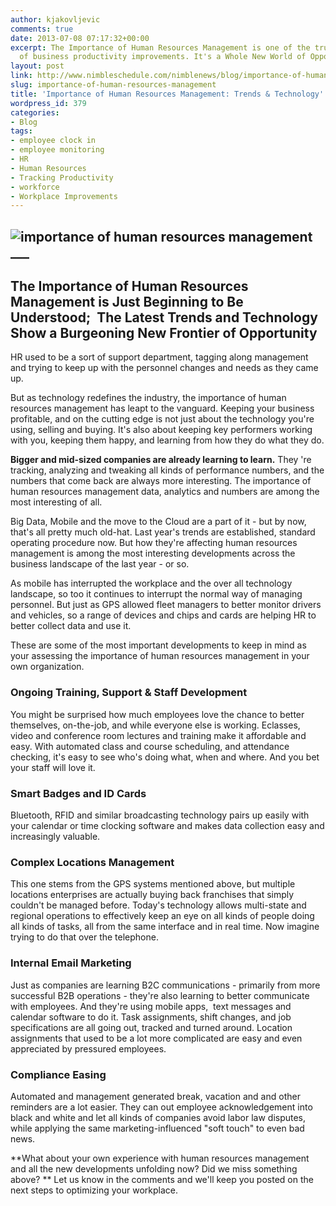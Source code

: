 ```yaml
---
author: kjakovljevic
comments: true
date: 2013-07-08 07:17:32+00:00
excerpt: The Importance of Human Resources Management is one of the true frontiers
  of business productivity improvements. It's a Whole New World of Opportunity.
layout: post
link: http://www.nimbleschedule.com/nimblenews/blog/importance-of-human-resources-management/
slug: importance-of-human-resources-management
title: 'Importance of Human Resources Management: Trends & Technology'
wordpress_id: 379
categories:
- Blog
tags:
- employee clock in
- employee monitoring
- HR
- Human Resources
- Tracking Productivity
- workforce
- Workplace Improvements
---
```


## ![importance of human resources management](http://www.nimbleschedule.com/wp-content/uploads/2013/07/importance-of-human-resources-management-trends-and-technology.jpg)___




## The Importance of Human Resources Management is Just Beginning to Be Understood;  The Latest Trends and Technology Show a Burgeoning New Frontier of Opportunity


HR used to be a sort of support department, tagging along management and trying to keep up with the personnel changes and needs as they came up.

But as technology redefines the industry, the importance of human resources management has leapt to the vanguard. Keeping your business profitable, and on the cutting edge is not just about the technology you're using, selling and buying. It's also about keeping key performers working with you, keeping them happy, and learning from how they do what they do.

**Bigger and mid-sized companies are already learning to learn.** They 're tracking, analyzing and tweaking all kinds of performance numbers, and the numbers that come back are always more interesting. The importance of human resources management data, analytics and numbers are among the most interesting of all.

Big Data, Mobile and the move to the Cloud are a part of it - but by now, that's all pretty much old-hat. Last year's trends are established, standard operating procedure now. But how they're affecting human resources management is among the most interesting developments across the business landscape of the last year - or so.

As mobile has interrupted the workplace and the over all technology landscape, so too it continues to interrupt the normal way of managing personnel. But just as GPS allowed fleet managers to better monitor drivers and vehicles, so a range of devices and chips and cards are helping HR to better collect data and use it.

These are some of the most important developments to keep in mind as your assessing the importance of human resources management in your own organization.


### Ongoing Training, Support & Staff Development




You might be surprised how much employees love the chance to better themselves, on-the-job, and while everyone else is working. Eclasses, video and conference room lectures and training make it affordable and easy. With automated class and course scheduling, and attendance checking, it's easy to see who's doing what, when and where. And you bet your staff will love it.





### Smart Badges and ID Cards




Bluetooth, RFID and similar broadcasting technology pairs up easily with your calendar or time clocking software and makes data collection easy and increasingly valuable.





### Complex Locations Management




This one stems from the GPS systems mentioned above, but multiple locations enterprises are actually buying back franchises that simply couldn't be managed before. Today's technology allows multi-state and regional operations to effectively keep an eye on all kinds of people doing all kinds of tasks, all from the same interface and in real time. Now imagine trying to do that over the telephone.





### Internal Email Marketing




Just as companies are learning B2C communications - primarily from more successful B2B operations - they're also learning to better communicate with employees. And they're using mobile apps,  text messages and calendar software to do it. Task assignments, shift changes, and job specifications are all going out, tracked and turned around. Location assignments that used to be a lot more complicated are easy and even appreciated by pressured employees.





### Compliance Easing




Automated and management generated break, vacation and and other reminders are a lot easier. They can out employee acknowledgement into black and white and let all kinds of companies avoid labor law disputes, while applying the same marketing-influenced "soft touch" to even bad news.


**What about your own experience with human resources management and all the new developments unfolding now? Did we miss something above? ** Let us know in the comments and we'll keep you posted on the next steps to optimizing your workplace.

